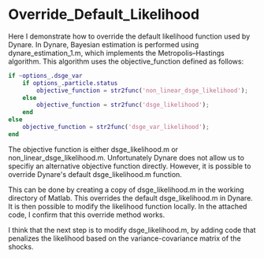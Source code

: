 # Override_Default_Likelihood
Here I demonstrate how to override the default likelihood function used by Dynare. In Dynare, Bayesian estimation is performed using dynare_estimation_1.m, which implements the Metropolis–Hastings algorithm. This algorithm uses the objective_function defined as follows: 

```matlab
if ~options_.dsge_var
    if options_.particle.status
        objective_function = str2func('non_linear_dsge_likelihood');
    else
        objective_function = str2func('dsge_likelihood');
    end
else
    objective_function = str2func('dsge_var_likelihood');
end
```

The objective function is either dsge_likelihood.m or non_linear_dsge_likelihood.m. Unfortunately Dynare does not allow us to specifiy an alternative objective function directly. However, it is possible to override Dynare's default dsge_likelihood.m function. 

This can be done by creating a copy of dsge_likelihood.m in the working directory of Matlab. This overrides the default dsge_likelihood.m in Dynare. It is then possible to modify the likelihood function locally. In the attached code, I confirm that this override method works. 

I think that the next step is to modify dsge_likelihood.m, by adding code that penalizes the likelihood based on the variance-covariance matrix of the shocks. 
